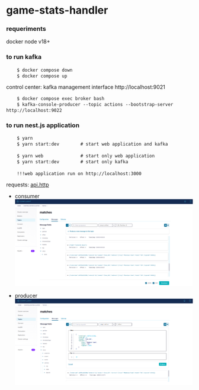 # game-stats-handler

### requeriments

docker 
node v18+


### to run kafka

```
    $ docker compose down
    $ docker compose up
```


control center: kafka management interface http://localhost:9021


```
    $ docker compose exec broker bash
    $ kafka-console-producer --topic actions --bootstrap-server http://localhost:9022
```

### to run nest.js application

```
    $ yarn
    $ yarn start:dev        # start web application and kafka

    $ yarn web              # start only web application
    $ yarn start:dev        # start only kafka

    !!!web application run on http://localhost:3000
```


requests: [api.http](api.http)


- consumer
![consumer](<files/Screenshot from 2023-07-06 00-40-30.png>)


- producer
![producer](<files/Screenshot from 2023-07-06 00-44-56.png>)
